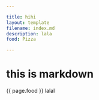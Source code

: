 ```yaml
---

title: hihi
layout: template
filename: index.md
description: lala
food: Pizza

---
```


# this is markdown
{{ page.food }}
lalal
